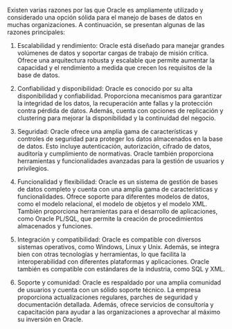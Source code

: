 Existen varias razones por las que Oracle es ampliamente utilizado y considerado una opción sólida para el manejo de bases de datos en muchas organizaciones. A continuación, se presentan algunas de las razones principales:

1. Escalabilidad y rendimiento: Oracle está diseñado para manejar grandes volúmenes de datos y soportar cargas de trabajo de misión crítica. Ofrece una arquitectura robusta y escalable que permite aumentar la capacidad y el rendimiento a medida que crecen los requisitos de la base de datos.
    
2. Confiabilidad y disponibilidad: Oracle es conocido por su alta disponibilidad y confiabilidad. Proporciona mecanismos para garantizar la integridad de los datos, la recuperación ante fallas y la protección contra pérdida de datos. Además, cuenta con opciones de replicación y clustering para mejorar la disponibilidad y la continuidad del negocio.
    
3. Seguridad: Oracle ofrece una amplia gama de características y controles de seguridad para proteger los datos almacenados en la base de datos. Esto incluye autenticación, autorización, cifrado de datos, auditoría y cumplimiento de normativas. Oracle también proporciona herramientas y funcionalidades avanzadas para la gestión de usuarios y privilegios.
    
4. Funcionalidad y flexibilidad: Oracle es un sistema de gestión de bases de datos completo y cuenta con una amplia gama de características y funcionalidades. Ofrece soporte para diferentes modelos de datos, como el modelo relacional, el modelo de objetos y el modelo XML. También proporciona herramientas para el desarrollo de aplicaciones, como Oracle PL/SQL, que permite la creación de procedimientos almacenados y funciones.
    
5. Integración y compatibilidad: Oracle es compatible con diversos sistemas operativos, como Windows, Linux y Unix. Además, se integra bien con otras tecnologías y herramientas, lo que facilita la interoperabilidad con diferentes plataformas y aplicaciones. Oracle también es compatible con estándares de la industria, como SQL y XML.
    
6. Soporte y comunidad: Oracle es respaldado por una amplia comunidad de usuarios y cuenta con un sólido soporte técnico. La empresa proporciona actualizaciones regulares, parches de seguridad y documentación detallada. Además, ofrece servicios de consultoría y capacitación para ayudar a las organizaciones a aprovechar al máximo su inversión en Oracle.